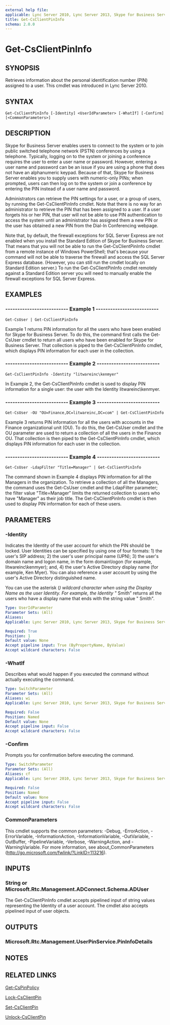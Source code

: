 ```yaml
---
external help file: 
applicable: Lync Server 2010, Lync Server 2013, Skype for Business Server 2015
title: Get-CsClientPinInfo
schema: 2.0.0
---
```


# Get-CsClientPinInfo

## SYNOPSIS
Retrieves information about the personal identification number (PIN) assigned to a user.
This cmdlet was introduced in Lync Server 2010.


## SYNTAX

```
Get-CsClientPinInfo [-Identity] <UserIdParameter> [-WhatIf] [-Confirm] [<CommonParameters>]
```

## DESCRIPTION
Skype for Business Server enables users to connect to the system or to join public switched telephone network (PSTN) conferences by using a telephone.
Typically, logging on to the system or joining a conference requires the user to enter a user name or password.
However, entering a user name and password can be an issue if you are using a phone that does not have an alphanumeric keypad.
Because of that, Skype for Business Server enables you to supply users with numeric-only PINs; when prompted, users can then log on to the system or join a conference by entering the PIN instead of a user name and password.

Administrators can retrieve the PIN settings for a user, or a group of users, by running the Get-CsClientPinInfo cmdlet.
Note that there is no way for an administrator to retrieve the PIN that has been assigned to a user.
If a user forgets his or her PIN, that user will not be able to use PIN authentication to access the system until an administrator has assigned them a new PIN or the user has obtained a new PIN from the Dial-In Conferencing webpage.

Note that, by default, the firewall exceptions for SQL Server Express are not enabled when you install the Standard Edition of Skype for Business Server.
That means that you will not be able to run the Get-CsClientPinInfo cmdlet from a remote instance of Windows PowerShell; that's because your command will not be able to traverse the firewall and access the SQL Server Express database.
(However, you can still run the cmdlet locally on Standard Edition server.) To run the Get-CsClientPinInfo cmdlet remotely against a Standard Edition server you will need to manually enable the firewall exceptions for SQL Server Express.


## EXAMPLES

### -------------------------- Example 1 --------------------------
```
Get-CsUser | Get-CsClientPinInfo
```

Example 1 returns PIN information for all the users who have been enabled for Skype for Business Server.
To do this, the command first calls the Get-CsUser cmdlet to return all users who have been enabled for Skype for Business Server.
That collection is piped to the Get-CsClientPinInfo cmdlet, which displays PIN information for each user in the collection.

### -------------------------- Example 2 --------------------------
```
Get-CsClientPinInfo -Identity "litwareinc\kenmyer"
```

In Example 2, the Get-CsClientPinInfo cmdlet is used to display PIN information for a single user: the user with the Identity litwareinc\kenmyer.

### -------------------------- Example 3 --------------------------
```
Get-CsUser -OU "OU=Finance,DC=litwareinc,DC=com" | Get-CsClientPinInfo
```

Example 3 returns PIN information for all the users with accounts in the Finance organizational unit (OU).
To do this, the Get-CsUser cmdlet and the OU parameter are used to return a collection of all the users in the Finance OU.
That collection is then piped to the Get-CsClientPinInfo cmdlet, which displays PIN information for each user in the collection.

### -------------------------- Example 4 --------------------------
```
Get-CsUser -LdapFilter "Title=Manager" | Get-CsClientPinInfo
```

The command shown in Example 4 displays PIN information for all the Managers in the organization.
To retrieve a collection of all the Managers, the command uses the Get-CsUser cmdlet and the LdapFilter parameter; the filter value "Title=Manager" limits the returned collection to users who have "Manager" as their job title.
The Get-CsClientPinInfo cmdlet is then used to display PIN information for each of these users.


## PARAMETERS

### -Identity
Indicates the Identity of the user account for which the PIN should be locked.
User Identities can be specified by using one of four formats: 1) the user's SIP address; 2) the user's user principal name (UPN); 3) the user's domain name and logon name, in the form domain\logon (for example, litwareinc\kenmyer); and, 4) the user's Active Directory display name (for example, Ken Myer).
You can also reference a user account by using the user's Active Directory distinguished name.

You can use the asterisk (*) wildcard character when using the Display Name as the user Identity.
For example, the Identity "* Smith" returns all the users who have a display name that ends with the string value " Smith".

```yaml
Type: UserIdParameter
Parameter Sets: (All)
Aliases: 
Applicable: Lync Server 2010, Lync Server 2013, Skype for Business Server 2015

Required: True
Position: 1
Default value: None
Accept pipeline input: True (ByPropertyName, ByValue)
Accept wildcard characters: False
```

### -WhatIf
Describes what would happen if you executed the command without actually executing the command.

```yaml
Type: SwitchParameter
Parameter Sets: (All)
Aliases: wi
Applicable: Lync Server 2010, Lync Server 2013, Skype for Business Server 2015

Required: False
Position: Named
Default value: None
Accept pipeline input: False
Accept wildcard characters: False
```

### -Confirm
Prompts you for confirmation before executing the command.

```yaml
Type: SwitchParameter
Parameter Sets: (All)
Aliases: cf
Applicable: Lync Server 2010, Lync Server 2013, Skype for Business Server 2015

Required: False
Position: Named
Default value: None
Accept pipeline input: False
Accept wildcard characters: False
```

### CommonParameters
This cmdlet supports the common parameters: -Debug, -ErrorAction, -ErrorVariable, -InformationAction, -InformationVariable, -OutVariable, -OutBuffer, -PipelineVariable, -Verbose, -WarningAction, and -WarningVariable. For more information, see about_CommonParameters (http://go.microsoft.com/fwlink/?LinkID=113216).


## INPUTS

### String or Microsoft.Rtc.Management.ADConnect.Schema.ADUser
The Get-CsClientPinInfo cmdlet accepts pipelined input of string values representing the Identity of a user account.
The cmdlet also accepts pipelined input of user objects.

## OUTPUTS

### Microsoft.Rtc.Management.UserPinService.PinInfoDetails


## NOTES


## RELATED LINKS

[Get-CsPinPolicy](Get-CsPinPolicy.md)

[Lock-CsClientPin](Lock-CsClientPin.md)

[Set-CsClientPin](Set-CsClientPin.md)

[Unlock-CsClientPin](Unlock-CsClientPin.md)
